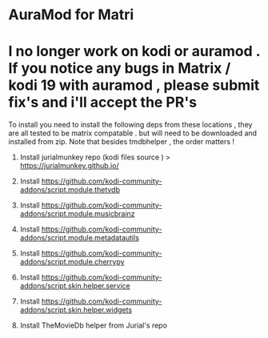 # AuraMod for Matri
# I no longer work on kodi or auramod  . If you notice any bugs in Matrix / kodi 19 with auramod , please submit fix's and i'll accept the PR's 

To install you need to install the following deps from these locations , they are all tested to be matrix compatable . but will need to be downloaded and installed from zip.  Note that besides tmdbhelper , the order matters ! 

1. Install jurialmunkey repo (kodi files source ) > https://jurialmunkey.github.io/

2. Install https://github.com/kodi-community-addons/script.module.thetvdb

3. Install https://github.com/kodi-community-addons/script.module.musicbrainz

4. Install https://github.com/kodi-community-addons/script.module.metadatautils

5. Install https://github.com/kodi-community-addons/script.module.cherrypy

6. Install https://github.com/kodi-community-addons/script.skin.helper.service

7. Install https://github.com/kodi-community-addons/script.skin.helper.widgets

8. Install TheMovieDb helper from Jurial's repo


